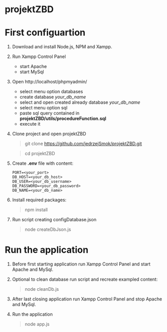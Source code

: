 # projektZBD

# First configuartion
1. Download and install Node.js, NPM and Xampp.
2. Run Xampp Control Panel
    - start Apache
    - start MySql
3. Open http://localhost/phpmyadmin/ 
    - select menu option databases
    - create database *your_db_name*
    - select and open created  already database *your_db_name* 
    - select menu option sql
    - paste sql query contained in **projektZBD/utils/procedureFunction.sql**
    - execute it 

4. Clone project and open projektZBD
    > git clone https://github.com/jedrzejSmok/projektZBD.git

    > cd projektZBD
5. Create **.env** file with content:
    ```
    PORT=<your_port>
    DB_HOST=<your_db_host>
    DB_USER=<your_db_username>
    DB_PASSWORD=<your_db_password>
    DB_NAME=<your_db_name>
    ```

6. Install required packages:
    > npm install

7. Run script creating configDatabase.json
    > node createDbJson.js



# Run the application 
1. Before first starting application run Xampp Control Panel and start Apache and MySql.
2. Optional to clean database run script and recreate exampled content:
    > node cleanDb.js
3. After last closing application run Xampp Control Panel and stop Apache and MySql.

4. Run the application 
    > node app.js
